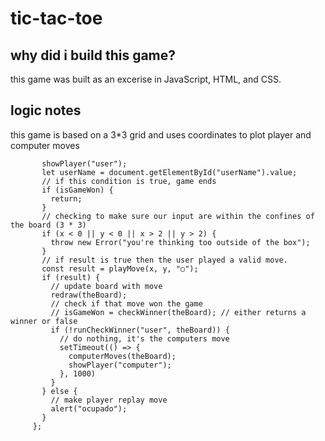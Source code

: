# tic-tac-toe
## why did i build this game?
this game was built as an excerise in JavaScript, HTML, and CSS. 
## logic notes
this game is based on a 3*3 grid and uses coordinates to plot player and computer moves 
```function theGame(e) {
       showPlayer("user");
       let userName = document.getElementById("userName").value;
       // if this condition is true, game ends
       if (isGameWon) {
         return;
       }
       // checking to make sure our input are within the confines of the board (3 * 3)
       if (x < 0 || y < 0 || x > 2 || y > 2) {
         throw new Error("you're thinking too outside of the box");
       }
       // if result is true then the user played a valid move.
       const result = playMove(x, y, "○");
       if (result) {
         // update board with move
         redraw(theBoard);
         // check if that move won the game
         // isGameWon = checkWinner(theBoard); // either returns a winner or false
         if (!runCheckWinner("user", theBoard)) {
           // do nothing, it's the computers move
           setTimeout(() => {
             computerMoves(theBoard);
             showPlayer("computer");
           }, 1000)
         }
       } else {
         // make player replay move
         alert("ocupado");
       }
     };

```